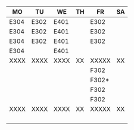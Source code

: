 |MO  |TU  |WE  |TH|FR   |SA|
|----|----|----|--|-----|--|
|E304|E302|E401|  |E302 |  |
|E304|E302|E401|  |E302 |  |
|E304|E302|E401|  |E302 |  |
|E304|    |E401|  |     |  |
|XXXX|XXXX|XXXX|XX|XXXXX|XX|
|    |    |    |  |F302 |  |
|    |    |    |  |F302*|  |
|    |    |    |  |F302 |  |
|    |    |    |  |F302 |  |
|XXXX|XXXX|XXXX|XX|XXXXX|XX|
|    |    |    |  |     |  |
|    |    |    |  |     |  |
|    |    |    |  |     |  |
|    |    |    |  |     |  |
